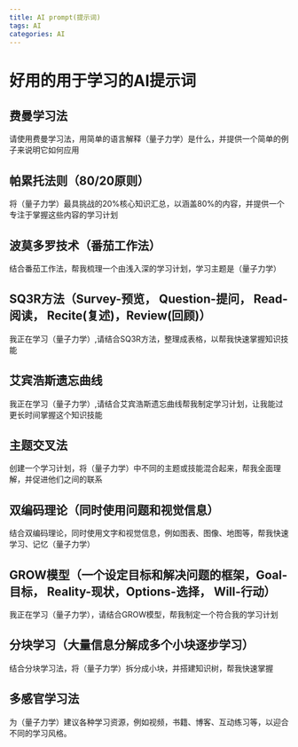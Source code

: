 ```yaml
---
title: AI prompt(提示词)
tags: AI
categories: AI
---
```


# 好用的用于学习的AI提示词

<!--more-->

## 费曼学习法
请使用费曼学习法，用简单的语言解释（量子力学）是什么，并提供一个简单的例子来说明它如何应用

## 帕累托法则（80/20原则）
将（量子力学）最具挑战的20%核心知识汇总，以涵盖80%的内容，并提供一个专注于掌握这些内容的学习计划

## 波莫多罗技术（番茄工作法）
结合番茄工作法，帮我梳理一个由浅入深的学习计划，学习主题是（量子力学）

## SQ3R方法（Survey-预览， Question-提问， Read-阅读， Recite(复述)，Review(回顾)）
我正在学习（量子力学）,请结合SQ3R方法，整理成表格，以帮我快速掌握知识技能

## 艾宾浩斯遗忘曲线
我正在学习（量子力学）,请结合艾宾浩斯遗忘曲线帮我制定学习计划，让我能过更长时间掌握这个知识技能

## 主题交叉法
创建一个学习计划，将（量子力学）中不同的主题或技能混合起来，帮我全面理解，并促进他们之间的联系

## 双编码理论（同时使用问题和视觉信息）
结合双编码理论，同时使用文字和视觉信息，例如图表、图像、地图等，帮我快速学习、记忆（量子力学）

## GROW模型（一个设定目标和解决问题的框架，Goal-目标， Reality-现状，Options-选择， Will-行动）
我正在学习（量子力学），请结合GROW模型，帮我制定一个符合我的学习计划

## 分块学习（大量信息分解成多个小块逐步学习）
结合分块学习法，将（量子力学）拆分成小块，并搭建知识树，帮我快速掌握

## 多感官学习法
为（量子力学）建议各种学习资源，例如视频，书籍、博客、互动练习等，以迎合不同的学习风格。